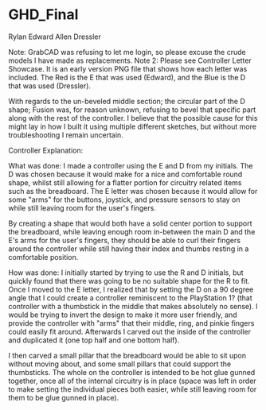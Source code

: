 # GHD_Final
 
Rylan Edward Allen Dressler

Note: GrabCAD was refusing to let me login, so please excuse the crude models I have made as replacements.
Note 2: Please see Controller Letter Showcase. It is an early version PNG file that shows how each letter was included.
The Red is the E that was used (Edward), and the Blue is the D that was used (Dressler).

With regards to the un-beveled middle section; the circular part of the D shape; Fusion was, for reason unknown, refusing to bevel that specific part along with the rest of the controller. I believe that the possible cause for this might lay in how I built it using multiple different sketches, but without more troubleshooting I remain uncertain.

Controller Explanation: 

What was done: I made a controller using the E and D from my initials. The D was chosen because it would make for a nice and comfortable round shape, whilst still allowing for a flatter portion for circuitry related items such as the breadboard. The E letter was chosen because it would allow for some "arms" for the buttons, joystick, and pressure sensors to stay on while still leaving room for the user's fingers.

By creating a shape that would both have a solid center portion to support the breadboard, while leaving enough room in-between the main D and the E's arms for the user's fingers, they should be able to curl their fingers around the controller while still having their index and thumbs resting in a comfortable position.

How was done: I initially started by trying to use the R and D initials, but quickly found that there was going to be no suitable shape for the R to fit. Once I moved to the E letter, I realized that by setting the D on a 90 degree angle that I could create a controller reminiscent to the PlayStation 1? (that controller with a thumbstick in the middle that makes absolutely no sense). I would be trying to invert the design to make it more user friendly, and provide the controller with "arms" that their middle, ring, and pinkie fingers could easily fit around. Afterwards I carved out the inside of the controller and duplicated it (one top half and one bottom half).

I then carved a small pillar that the breadboard would be able to sit upon without moving about, and some small pillars that could support the thumbsticks. The whole on the controller is intended to be hot glue gunned together, once all of the internal circuitry is in place (space was left in order to make setting the individual pieces both easier, while still leaving room for them to be glue gunned in place). 